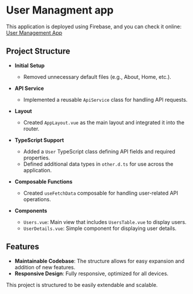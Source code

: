 # User Managment app

This application is deployed using Firebase, and you can check it online:
[User Management App](https://user-management-app-2c484.web.app/users)

## Project Structure

- **Initial Setup**
  - Removed unnecessary default files (e.g., About, Home, etc.).
  
- **API Service**
  - Implemented a reusable `ApiService` class for handling API requests.
  
- **Layout**
  - Created `AppLayout.vue` as the main layout and integrated it into the router.
  
- **TypeScript Support**
  - Added a `User` TypeScript class defining API fields and required properties.
  - Defined additional data types in `other.d.ts` for use across the application.

- **Composable Functions**
  - Created `useFetchData` composable for handling user-related API operations.

- **Components**
  - `Users.vue`: Main view that includes `UsersTable.vue` to display users.
  - `UserDetails.vue`: Simple component for displaying user details.

## Features

- **Maintainable Codebase**: The structure allows for easy expansion and addition of new features.
- **Responsive Design**: Fully responsive, optimized for all devices.

This project is structured to be easily extendable and scalable.

